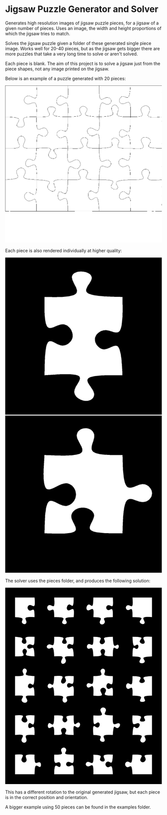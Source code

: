 # Jigsaw Puzzle Generator and Solver

Generates high resolution images of jigsaw puzzle pieces, for a jigsaw of a given number of pieces. Uses an image, the width and height proportions of which the jigsaw tries to match.

Solves the jigsaw puzzle given a folder of these generated single piece image. Works well for 20-40 pieces, but as the jigsaw gets bigger there are more puzzles that take a very long time to solve or aren't solved.

Each piece is blank. The aim of this project is to solve a jigsaw just from the piece shapes, not any image printed on the jigsaw.

Below is an example of a puzzle generated with 20 pieces:

![Alt text](examples/generate_examples/example1/jigsaw.png?raw=true "Generated jigsaw puzzle")

Each piece is also rendered individually at higher quality:

![Alt text](examples/generate_examples/example1/pieces/5.png?raw=true "Generated jigsaw puzzle piece")
![Alt text](examples/generate_examples/example1/pieces/10.png?raw=true "Generated jigsaw puzzle piece")

The solver uses the pieces folder, and produces the following solution:

![Alt text](examples/solve_examples/example1/solved_puzzle.png?raw=true "Solved jigsaw puzzle")

This has a different rotation to the original generated jigsaw, but each piece is in the correct position and orientation.

A bigger example using 50 pieces can be found in the examples folder.
